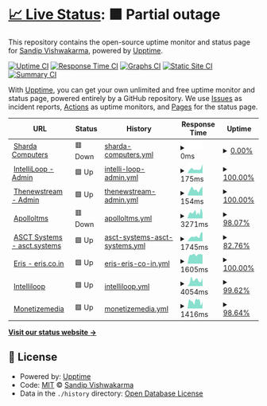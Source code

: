 # [📈 Live Status](https://demo.shardacomputers.xyz): <!--live status--> **🟧 Partial outage**

This repository contains the open-source uptime monitor and status page for [Sandip Vishwakarma](https://demo.shardacomputers.xyz), powered by [Upptime](https://github.com/upptime/upptime).

[![Uptime CI](https://github.com/Sandip-XDS/imedia/workflows/Uptime%20CI/badge.svg)](https://github.com/Sandip-XDS/imedia/actions?query=workflow%3A%22Uptime+CI%22)
[![Response Time CI](https://github.com/Sandip-XDS/imedia/workflows/Response%20Time%20CI/badge.svg)](https://github.com/Sandip-XDS/imedia/actions?query=workflow%3A%22Response+Time+CI%22)
[![Graphs CI](https://github.com/Sandip-XDS/imedia/workflows/Graphs%20CI/badge.svg)](https://github.com/Sandip-XDS/imedia/actions?query=workflow%3A%22Graphs+CI%22)
[![Static Site CI](https://github.com/Sandip-XDS/imedia/workflows/Static%20Site%20CI/badge.svg)](https://github.com/Sandip-XDS/imedia/actions?query=workflow%3A%22Static+Site+CI%22)
[![Summary CI](https://github.com/Sandip-XDS/imedia/workflows/Summary%20CI/badge.svg)](https://github.com/Sandip-XDS/imedia/actions?query=workflow%3A%22Summary+CI%22)

With [Upptime](https://upptime.js.org), you can get your own unlimited and free uptime monitor and status page, powered entirely by a GitHub repository. We use [Issues](https://github.com/Sandip-XDS/imedia/issues) as incident reports, [Actions](https://github.com/Sandip-XDS/imedia/actions) as uptime monitors, and [Pages](https://demo.shardacomputers.xyz) for the status page.

<!--start: status pages-->
<!-- This summary is generated by Upptime (https://github.com/upptime/upptime) -->
<!-- Do not edit this manually, your changes will be overwritten -->
<!-- prettier-ignore -->
| URL | Status | History | Response Time | Uptime |
| --- | ------ | ------- | ------------- | ------ |
| <img alt="" src="https://favicons.githubusercontent.com/www.shardacomputers.xyz" height="13"> [Sharda Computers](https://www.shardacomputers.xyz) | 🟥 Down | [sharda-computers.yml](https://github.com/Sandip-XDS/upptime/commits/HEAD/history/sharda-computers.yml) | <details><summary><img alt="Response time graph" src="./graphs/sharda-computers/response-time-week.png" height="20"> 0ms</summary><br><a href="https://demo.shardacomputers.xyz/history/sharda-computers"><img alt="Response time 3590" src="https://img.shields.io/endpoint?url=https%3A%2F%2Fraw.githubusercontent.com%2FSandip-XDS%2Fupptime%2FHEAD%2Fapi%2Fsharda-computers%2Fresponse-time.json"></a><br><a href="https://demo.shardacomputers.xyz/history/sharda-computers"><img alt="24-hour response time 0" src="https://img.shields.io/endpoint?url=https%3A%2F%2Fraw.githubusercontent.com%2FSandip-XDS%2Fupptime%2FHEAD%2Fapi%2Fsharda-computers%2Fresponse-time-day.json"></a><br><a href="https://demo.shardacomputers.xyz/history/sharda-computers"><img alt="7-day response time 0" src="https://img.shields.io/endpoint?url=https%3A%2F%2Fraw.githubusercontent.com%2FSandip-XDS%2Fupptime%2FHEAD%2Fapi%2Fsharda-computers%2Fresponse-time-week.json"></a><br><a href="https://demo.shardacomputers.xyz/history/sharda-computers"><img alt="30-day response time 0" src="https://img.shields.io/endpoint?url=https%3A%2F%2Fraw.githubusercontent.com%2FSandip-XDS%2Fupptime%2FHEAD%2Fapi%2Fsharda-computers%2Fresponse-time-month.json"></a><br><a href="https://demo.shardacomputers.xyz/history/sharda-computers"><img alt="1-year response time 3916" src="https://img.shields.io/endpoint?url=https%3A%2F%2Fraw.githubusercontent.com%2FSandip-XDS%2Fupptime%2FHEAD%2Fapi%2Fsharda-computers%2Fresponse-time-year.json"></a></details> | <details><summary><a href="https://demo.shardacomputers.xyz/history/sharda-computers">0.00%</a></summary><a href="https://demo.shardacomputers.xyz/history/sharda-computers"><img alt="All-time uptime 45.58%" src="https://img.shields.io/endpoint?url=https%3A%2F%2Fraw.githubusercontent.com%2FSandip-XDS%2Fupptime%2FHEAD%2Fapi%2Fsharda-computers%2Fuptime.json"></a><br><a href="https://demo.shardacomputers.xyz/history/sharda-computers"><img alt="24-hour uptime 0.00%" src="https://img.shields.io/endpoint?url=https%3A%2F%2Fraw.githubusercontent.com%2FSandip-XDS%2Fupptime%2FHEAD%2Fapi%2Fsharda-computers%2Fuptime-day.json"></a><br><a href="https://demo.shardacomputers.xyz/history/sharda-computers"><img alt="7-day uptime 0.00%" src="https://img.shields.io/endpoint?url=https%3A%2F%2Fraw.githubusercontent.com%2FSandip-XDS%2Fupptime%2FHEAD%2Fapi%2Fsharda-computers%2Fuptime-week.json"></a><br><a href="https://demo.shardacomputers.xyz/history/sharda-computers"><img alt="30-day uptime 0.00%" src="https://img.shields.io/endpoint?url=https%3A%2F%2Fraw.githubusercontent.com%2FSandip-XDS%2Fupptime%2FHEAD%2Fapi%2Fsharda-computers%2Fuptime-month.json"></a><br><a href="https://demo.shardacomputers.xyz/history/sharda-computers"><img alt="1-year uptime 52.38%" src="https://img.shields.io/endpoint?url=https%3A%2F%2Fraw.githubusercontent.com%2FSandip-XDS%2Fupptime%2FHEAD%2Fapi%2Fsharda-computers%2Fuptime-year.json"></a></details>
| <img alt="" src="https://favicons.githubusercontent.com/admin.intelliloop.app" height="13"> [IntelliLoop - Admin](https://admin.intelliloop.app) | 🟩 Up | [intelli-loop-admin.yml](https://github.com/Sandip-XDS/upptime/commits/HEAD/history/intelli-loop-admin.yml) | <details><summary><img alt="Response time graph" src="./graphs/intelli-loop-admin/response-time-week.png" height="20"> 175ms</summary><br><a href="https://demo.shardacomputers.xyz/history/intelli-loop-admin"><img alt="Response time 220" src="https://img.shields.io/endpoint?url=https%3A%2F%2Fraw.githubusercontent.com%2FSandip-XDS%2Fupptime%2FHEAD%2Fapi%2Fintelli-loop-admin%2Fresponse-time.json"></a><br><a href="https://demo.shardacomputers.xyz/history/intelli-loop-admin"><img alt="24-hour response time 353" src="https://img.shields.io/endpoint?url=https%3A%2F%2Fraw.githubusercontent.com%2FSandip-XDS%2Fupptime%2FHEAD%2Fapi%2Fintelli-loop-admin%2Fresponse-time-day.json"></a><br><a href="https://demo.shardacomputers.xyz/history/intelli-loop-admin"><img alt="7-day response time 175" src="https://img.shields.io/endpoint?url=https%3A%2F%2Fraw.githubusercontent.com%2FSandip-XDS%2Fupptime%2FHEAD%2Fapi%2Fintelli-loop-admin%2Fresponse-time-week.json"></a><br><a href="https://demo.shardacomputers.xyz/history/intelli-loop-admin"><img alt="30-day response time 184" src="https://img.shields.io/endpoint?url=https%3A%2F%2Fraw.githubusercontent.com%2FSandip-XDS%2Fupptime%2FHEAD%2Fapi%2Fintelli-loop-admin%2Fresponse-time-month.json"></a><br><a href="https://demo.shardacomputers.xyz/history/intelli-loop-admin"><img alt="1-year response time 221" src="https://img.shields.io/endpoint?url=https%3A%2F%2Fraw.githubusercontent.com%2FSandip-XDS%2Fupptime%2FHEAD%2Fapi%2Fintelli-loop-admin%2Fresponse-time-year.json"></a></details> | <details><summary><a href="https://demo.shardacomputers.xyz/history/intelli-loop-admin">100.00%</a></summary><a href="https://demo.shardacomputers.xyz/history/intelli-loop-admin"><img alt="All-time uptime 99.99%" src="https://img.shields.io/endpoint?url=https%3A%2F%2Fraw.githubusercontent.com%2FSandip-XDS%2Fupptime%2FHEAD%2Fapi%2Fintelli-loop-admin%2Fuptime.json"></a><br><a href="https://demo.shardacomputers.xyz/history/intelli-loop-admin"><img alt="24-hour uptime 100.00%" src="https://img.shields.io/endpoint?url=https%3A%2F%2Fraw.githubusercontent.com%2FSandip-XDS%2Fupptime%2FHEAD%2Fapi%2Fintelli-loop-admin%2Fuptime-day.json"></a><br><a href="https://demo.shardacomputers.xyz/history/intelli-loop-admin"><img alt="7-day uptime 100.00%" src="https://img.shields.io/endpoint?url=https%3A%2F%2Fraw.githubusercontent.com%2FSandip-XDS%2Fupptime%2FHEAD%2Fapi%2Fintelli-loop-admin%2Fuptime-week.json"></a><br><a href="https://demo.shardacomputers.xyz/history/intelli-loop-admin"><img alt="30-day uptime 100.00%" src="https://img.shields.io/endpoint?url=https%3A%2F%2Fraw.githubusercontent.com%2FSandip-XDS%2Fupptime%2FHEAD%2Fapi%2Fintelli-loop-admin%2Fuptime-month.json"></a><br><a href="https://demo.shardacomputers.xyz/history/intelli-loop-admin"><img alt="1-year uptime 99.99%" src="https://img.shields.io/endpoint?url=https%3A%2F%2Fraw.githubusercontent.com%2FSandip-XDS%2Fupptime%2FHEAD%2Fapi%2Fintelli-loop-admin%2Fuptime-year.json"></a></details>
| <img alt="" src="https://favicons.githubusercontent.com/admin.thenewstream.com" height="13"> [Thenewstream - Admin](http://admin.thenewstream.com) | 🟩 Up | [thenewstream-admin.yml](https://github.com/Sandip-XDS/upptime/commits/HEAD/history/thenewstream-admin.yml) | <details><summary><img alt="Response time graph" src="./graphs/thenewstream-admin/response-time-week.png" height="20"> 154ms</summary><br><a href="https://demo.shardacomputers.xyz/history/thenewstream-admin"><img alt="Response time 486" src="https://img.shields.io/endpoint?url=https%3A%2F%2Fraw.githubusercontent.com%2FSandip-XDS%2Fupptime%2FHEAD%2Fapi%2Fthenewstream-admin%2Fresponse-time.json"></a><br><a href="https://demo.shardacomputers.xyz/history/thenewstream-admin"><img alt="24-hour response time 221" src="https://img.shields.io/endpoint?url=https%3A%2F%2Fraw.githubusercontent.com%2FSandip-XDS%2Fupptime%2FHEAD%2Fapi%2Fthenewstream-admin%2Fresponse-time-day.json"></a><br><a href="https://demo.shardacomputers.xyz/history/thenewstream-admin"><img alt="7-day response time 154" src="https://img.shields.io/endpoint?url=https%3A%2F%2Fraw.githubusercontent.com%2FSandip-XDS%2Fupptime%2FHEAD%2Fapi%2Fthenewstream-admin%2Fresponse-time-week.json"></a><br><a href="https://demo.shardacomputers.xyz/history/thenewstream-admin"><img alt="30-day response time 218" src="https://img.shields.io/endpoint?url=https%3A%2F%2Fraw.githubusercontent.com%2FSandip-XDS%2Fupptime%2FHEAD%2Fapi%2Fthenewstream-admin%2Fresponse-time-month.json"></a><br><a href="https://demo.shardacomputers.xyz/history/thenewstream-admin"><img alt="1-year response time 430" src="https://img.shields.io/endpoint?url=https%3A%2F%2Fraw.githubusercontent.com%2FSandip-XDS%2Fupptime%2FHEAD%2Fapi%2Fthenewstream-admin%2Fresponse-time-year.json"></a></details> | <details><summary><a href="https://demo.shardacomputers.xyz/history/thenewstream-admin">100.00%</a></summary><a href="https://demo.shardacomputers.xyz/history/thenewstream-admin"><img alt="All-time uptime 93.42%" src="https://img.shields.io/endpoint?url=https%3A%2F%2Fraw.githubusercontent.com%2FSandip-XDS%2Fupptime%2FHEAD%2Fapi%2Fthenewstream-admin%2Fuptime.json"></a><br><a href="https://demo.shardacomputers.xyz/history/thenewstream-admin"><img alt="24-hour uptime 100.00%" src="https://img.shields.io/endpoint?url=https%3A%2F%2Fraw.githubusercontent.com%2FSandip-XDS%2Fupptime%2FHEAD%2Fapi%2Fthenewstream-admin%2Fuptime-day.json"></a><br><a href="https://demo.shardacomputers.xyz/history/thenewstream-admin"><img alt="7-day uptime 100.00%" src="https://img.shields.io/endpoint?url=https%3A%2F%2Fraw.githubusercontent.com%2FSandip-XDS%2Fupptime%2FHEAD%2Fapi%2Fthenewstream-admin%2Fuptime-week.json"></a><br><a href="https://demo.shardacomputers.xyz/history/thenewstream-admin"><img alt="30-day uptime 100.00%" src="https://img.shields.io/endpoint?url=https%3A%2F%2Fraw.githubusercontent.com%2FSandip-XDS%2Fupptime%2FHEAD%2Fapi%2Fthenewstream-admin%2Fuptime-month.json"></a><br><a href="https://demo.shardacomputers.xyz/history/thenewstream-admin"><img alt="1-year uptime 91.42%" src="https://img.shields.io/endpoint?url=https%3A%2F%2Fraw.githubusercontent.com%2FSandip-XDS%2Fupptime%2FHEAD%2Fapi%2Fthenewstream-admin%2Fuptime-year.json"></a></details>
| <img alt="" src="https://favicons.githubusercontent.com/apolloltms.com" height="13"> [Apolloltms](http://apolloltms.com) | 🟥 Down | [apolloltms.yml](https://github.com/Sandip-XDS/upptime/commits/HEAD/history/apolloltms.yml) | <details><summary><img alt="Response time graph" src="./graphs/apolloltms/response-time-week.png" height="20"> 3271ms</summary><br><a href="https://demo.shardacomputers.xyz/history/apolloltms"><img alt="Response time 1769" src="https://img.shields.io/endpoint?url=https%3A%2F%2Fraw.githubusercontent.com%2FSandip-XDS%2Fupptime%2FHEAD%2Fapi%2Fapolloltms%2Fresponse-time.json"></a><br><a href="https://demo.shardacomputers.xyz/history/apolloltms"><img alt="24-hour response time 2584" src="https://img.shields.io/endpoint?url=https%3A%2F%2Fraw.githubusercontent.com%2FSandip-XDS%2Fupptime%2FHEAD%2Fapi%2Fapolloltms%2Fresponse-time-day.json"></a><br><a href="https://demo.shardacomputers.xyz/history/apolloltms"><img alt="7-day response time 3271" src="https://img.shields.io/endpoint?url=https%3A%2F%2Fraw.githubusercontent.com%2FSandip-XDS%2Fupptime%2FHEAD%2Fapi%2Fapolloltms%2Fresponse-time-week.json"></a><br><a href="https://demo.shardacomputers.xyz/history/apolloltms"><img alt="30-day response time 3128" src="https://img.shields.io/endpoint?url=https%3A%2F%2Fraw.githubusercontent.com%2FSandip-XDS%2Fupptime%2FHEAD%2Fapi%2Fapolloltms%2Fresponse-time-month.json"></a><br><a href="https://demo.shardacomputers.xyz/history/apolloltms"><img alt="1-year response time 1660" src="https://img.shields.io/endpoint?url=https%3A%2F%2Fraw.githubusercontent.com%2FSandip-XDS%2Fupptime%2FHEAD%2Fapi%2Fapolloltms%2Fresponse-time-year.json"></a></details> | <details><summary><a href="https://demo.shardacomputers.xyz/history/apolloltms">98.07%</a></summary><a href="https://demo.shardacomputers.xyz/history/apolloltms"><img alt="All-time uptime 83.27%" src="https://img.shields.io/endpoint?url=https%3A%2F%2Fraw.githubusercontent.com%2FSandip-XDS%2Fupptime%2FHEAD%2Fapi%2Fapolloltms%2Fuptime.json"></a><br><a href="https://demo.shardacomputers.xyz/history/apolloltms"><img alt="24-hour uptime 99.97%" src="https://img.shields.io/endpoint?url=https%3A%2F%2Fraw.githubusercontent.com%2FSandip-XDS%2Fupptime%2FHEAD%2Fapi%2Fapolloltms%2Fuptime-day.json"></a><br><a href="https://demo.shardacomputers.xyz/history/apolloltms"><img alt="7-day uptime 98.07%" src="https://img.shields.io/endpoint?url=https%3A%2F%2Fraw.githubusercontent.com%2FSandip-XDS%2Fupptime%2FHEAD%2Fapi%2Fapolloltms%2Fuptime-week.json"></a><br><a href="https://demo.shardacomputers.xyz/history/apolloltms"><img alt="30-day uptime 75.47%" src="https://img.shields.io/endpoint?url=https%3A%2F%2Fraw.githubusercontent.com%2FSandip-XDS%2Fupptime%2FHEAD%2Fapi%2Fapolloltms%2Fuptime-month.json"></a><br><a href="https://demo.shardacomputers.xyz/history/apolloltms"><img alt="1-year uptime 77.88%" src="https://img.shields.io/endpoint?url=https%3A%2F%2Fraw.githubusercontent.com%2FSandip-XDS%2Fupptime%2FHEAD%2Fapi%2Fapolloltms%2Fuptime-year.json"></a></details>
| <img alt="" src="https://favicons.githubusercontent.com/asct.systems" height="13"> [ASCT Systems - asct.systems](http://asct.systems) | 🟩 Up | [asct-systems-asct-systems.yml](https://github.com/Sandip-XDS/upptime/commits/HEAD/history/asct-systems-asct-systems.yml) | <details><summary><img alt="Response time graph" src="./graphs/asct-systems-asct-systems/response-time-week.png" height="20"> 1745ms</summary><br><a href="https://demo.shardacomputers.xyz/history/asct-systems-asct-systems"><img alt="Response time 2023" src="https://img.shields.io/endpoint?url=https%3A%2F%2Fraw.githubusercontent.com%2FSandip-XDS%2Fupptime%2FHEAD%2Fapi%2Fasct-systems-asct-systems%2Fresponse-time.json"></a><br><a href="https://demo.shardacomputers.xyz/history/asct-systems-asct-systems"><img alt="24-hour response time 3232" src="https://img.shields.io/endpoint?url=https%3A%2F%2Fraw.githubusercontent.com%2FSandip-XDS%2Fupptime%2FHEAD%2Fapi%2Fasct-systems-asct-systems%2Fresponse-time-day.json"></a><br><a href="https://demo.shardacomputers.xyz/history/asct-systems-asct-systems"><img alt="7-day response time 1745" src="https://img.shields.io/endpoint?url=https%3A%2F%2Fraw.githubusercontent.com%2FSandip-XDS%2Fupptime%2FHEAD%2Fapi%2Fasct-systems-asct-systems%2Fresponse-time-week.json"></a><br><a href="https://demo.shardacomputers.xyz/history/asct-systems-asct-systems"><img alt="30-day response time 1933" src="https://img.shields.io/endpoint?url=https%3A%2F%2Fraw.githubusercontent.com%2FSandip-XDS%2Fupptime%2FHEAD%2Fapi%2Fasct-systems-asct-systems%2Fresponse-time-month.json"></a><br><a href="https://demo.shardacomputers.xyz/history/asct-systems-asct-systems"><img alt="1-year response time 2185" src="https://img.shields.io/endpoint?url=https%3A%2F%2Fraw.githubusercontent.com%2FSandip-XDS%2Fupptime%2FHEAD%2Fapi%2Fasct-systems-asct-systems%2Fresponse-time-year.json"></a></details> | <details><summary><a href="https://demo.shardacomputers.xyz/history/asct-systems-asct-systems">82.76%</a></summary><a href="https://demo.shardacomputers.xyz/history/asct-systems-asct-systems"><img alt="All-time uptime 97.82%" src="https://img.shields.io/endpoint?url=https%3A%2F%2Fraw.githubusercontent.com%2FSandip-XDS%2Fupptime%2FHEAD%2Fapi%2Fasct-systems-asct-systems%2Fuptime.json"></a><br><a href="https://demo.shardacomputers.xyz/history/asct-systems-asct-systems"><img alt="24-hour uptime 100.00%" src="https://img.shields.io/endpoint?url=https%3A%2F%2Fraw.githubusercontent.com%2FSandip-XDS%2Fupptime%2FHEAD%2Fapi%2Fasct-systems-asct-systems%2Fuptime-day.json"></a><br><a href="https://demo.shardacomputers.xyz/history/asct-systems-asct-systems"><img alt="7-day uptime 82.76%" src="https://img.shields.io/endpoint?url=https%3A%2F%2Fraw.githubusercontent.com%2FSandip-XDS%2Fupptime%2FHEAD%2Fapi%2Fasct-systems-asct-systems%2Fuptime-week.json"></a><br><a href="https://demo.shardacomputers.xyz/history/asct-systems-asct-systems"><img alt="30-day uptime 66.53%" src="https://img.shields.io/endpoint?url=https%3A%2F%2Fraw.githubusercontent.com%2FSandip-XDS%2Fupptime%2FHEAD%2Fapi%2Fasct-systems-asct-systems%2Fuptime-month.json"></a><br><a href="https://demo.shardacomputers.xyz/history/asct-systems-asct-systems"><img alt="1-year uptime 97.13%" src="https://img.shields.io/endpoint?url=https%3A%2F%2Fraw.githubusercontent.com%2FSandip-XDS%2Fupptime%2FHEAD%2Fapi%2Fasct-systems-asct-systems%2Fuptime-year.json"></a></details>
| <img alt="" src="https://favicons.githubusercontent.com/eris.co.in" height="13"> [Eris - eris.co.in](https://eris.co.in) | 🟩 Up | [eris-eris-co-in.yml](https://github.com/Sandip-XDS/upptime/commits/HEAD/history/eris-eris-co-in.yml) | <details><summary><img alt="Response time graph" src="./graphs/eris-eris-co-in/response-time-week.png" height="20"> 1605ms</summary><br><a href="https://demo.shardacomputers.xyz/history/eris-eris-co-in"><img alt="Response time 1746" src="https://img.shields.io/endpoint?url=https%3A%2F%2Fraw.githubusercontent.com%2FSandip-XDS%2Fupptime%2FHEAD%2Fapi%2Feris-eris-co-in%2Fresponse-time.json"></a><br><a href="https://demo.shardacomputers.xyz/history/eris-eris-co-in"><img alt="24-hour response time 1618" src="https://img.shields.io/endpoint?url=https%3A%2F%2Fraw.githubusercontent.com%2FSandip-XDS%2Fupptime%2FHEAD%2Fapi%2Feris-eris-co-in%2Fresponse-time-day.json"></a><br><a href="https://demo.shardacomputers.xyz/history/eris-eris-co-in"><img alt="7-day response time 1605" src="https://img.shields.io/endpoint?url=https%3A%2F%2Fraw.githubusercontent.com%2FSandip-XDS%2Fupptime%2FHEAD%2Fapi%2Feris-eris-co-in%2Fresponse-time-week.json"></a><br><a href="https://demo.shardacomputers.xyz/history/eris-eris-co-in"><img alt="30-day response time 1672" src="https://img.shields.io/endpoint?url=https%3A%2F%2Fraw.githubusercontent.com%2FSandip-XDS%2Fupptime%2FHEAD%2Fapi%2Feris-eris-co-in%2Fresponse-time-month.json"></a><br><a href="https://demo.shardacomputers.xyz/history/eris-eris-co-in"><img alt="1-year response time 1684" src="https://img.shields.io/endpoint?url=https%3A%2F%2Fraw.githubusercontent.com%2FSandip-XDS%2Fupptime%2FHEAD%2Fapi%2Feris-eris-co-in%2Fresponse-time-year.json"></a></details> | <details><summary><a href="https://demo.shardacomputers.xyz/history/eris-eris-co-in">100.00%</a></summary><a href="https://demo.shardacomputers.xyz/history/eris-eris-co-in"><img alt="All-time uptime 99.94%" src="https://img.shields.io/endpoint?url=https%3A%2F%2Fraw.githubusercontent.com%2FSandip-XDS%2Fupptime%2FHEAD%2Fapi%2Feris-eris-co-in%2Fuptime.json"></a><br><a href="https://demo.shardacomputers.xyz/history/eris-eris-co-in"><img alt="24-hour uptime 100.00%" src="https://img.shields.io/endpoint?url=https%3A%2F%2Fraw.githubusercontent.com%2FSandip-XDS%2Fupptime%2FHEAD%2Fapi%2Feris-eris-co-in%2Fuptime-day.json"></a><br><a href="https://demo.shardacomputers.xyz/history/eris-eris-co-in"><img alt="7-day uptime 100.00%" src="https://img.shields.io/endpoint?url=https%3A%2F%2Fraw.githubusercontent.com%2FSandip-XDS%2Fupptime%2FHEAD%2Fapi%2Feris-eris-co-in%2Fuptime-week.json"></a><br><a href="https://demo.shardacomputers.xyz/history/eris-eris-co-in"><img alt="30-day uptime 100.00%" src="https://img.shields.io/endpoint?url=https%3A%2F%2Fraw.githubusercontent.com%2FSandip-XDS%2Fupptime%2FHEAD%2Fapi%2Feris-eris-co-in%2Fuptime-month.json"></a><br><a href="https://demo.shardacomputers.xyz/history/eris-eris-co-in"><img alt="1-year uptime 99.96%" src="https://img.shields.io/endpoint?url=https%3A%2F%2Fraw.githubusercontent.com%2FSandip-XDS%2Fupptime%2FHEAD%2Fapi%2Feris-eris-co-in%2Fuptime-year.json"></a></details>
| <img alt="" src="https://favicons.githubusercontent.com/www.intelliloop.app" height="13"> [Intelliloop](https://www.intelliloop.app) | 🟩 Up | [intelliloop.yml](https://github.com/Sandip-XDS/upptime/commits/HEAD/history/intelliloop.yml) | <details><summary><img alt="Response time graph" src="./graphs/intelliloop/response-time-week.png" height="20"> 4054ms</summary><br><a href="https://demo.shardacomputers.xyz/history/intelliloop"><img alt="Response time 2009" src="https://img.shields.io/endpoint?url=https%3A%2F%2Fraw.githubusercontent.com%2FSandip-XDS%2Fupptime%2FHEAD%2Fapi%2Fintelliloop%2Fresponse-time.json"></a><br><a href="https://demo.shardacomputers.xyz/history/intelliloop"><img alt="24-hour response time 5557" src="https://img.shields.io/endpoint?url=https%3A%2F%2Fraw.githubusercontent.com%2FSandip-XDS%2Fupptime%2FHEAD%2Fapi%2Fintelliloop%2Fresponse-time-day.json"></a><br><a href="https://demo.shardacomputers.xyz/history/intelliloop"><img alt="7-day response time 4054" src="https://img.shields.io/endpoint?url=https%3A%2F%2Fraw.githubusercontent.com%2FSandip-XDS%2Fupptime%2FHEAD%2Fapi%2Fintelliloop%2Fresponse-time-week.json"></a><br><a href="https://demo.shardacomputers.xyz/history/intelliloop"><img alt="30-day response time 3493" src="https://img.shields.io/endpoint?url=https%3A%2F%2Fraw.githubusercontent.com%2FSandip-XDS%2Fupptime%2FHEAD%2Fapi%2Fintelliloop%2Fresponse-time-month.json"></a><br><a href="https://demo.shardacomputers.xyz/history/intelliloop"><img alt="1-year response time 2182" src="https://img.shields.io/endpoint?url=https%3A%2F%2Fraw.githubusercontent.com%2FSandip-XDS%2Fupptime%2FHEAD%2Fapi%2Fintelliloop%2Fresponse-time-year.json"></a></details> | <details><summary><a href="https://demo.shardacomputers.xyz/history/intelliloop">99.62%</a></summary><a href="https://demo.shardacomputers.xyz/history/intelliloop"><img alt="All-time uptime 96.46%" src="https://img.shields.io/endpoint?url=https%3A%2F%2Fraw.githubusercontent.com%2FSandip-XDS%2Fupptime%2FHEAD%2Fapi%2Fintelliloop%2Fuptime.json"></a><br><a href="https://demo.shardacomputers.xyz/history/intelliloop"><img alt="24-hour uptime 100.00%" src="https://img.shields.io/endpoint?url=https%3A%2F%2Fraw.githubusercontent.com%2FSandip-XDS%2Fupptime%2FHEAD%2Fapi%2Fintelliloop%2Fuptime-day.json"></a><br><a href="https://demo.shardacomputers.xyz/history/intelliloop"><img alt="7-day uptime 99.62%" src="https://img.shields.io/endpoint?url=https%3A%2F%2Fraw.githubusercontent.com%2FSandip-XDS%2Fupptime%2FHEAD%2Fapi%2Fintelliloop%2Fuptime-week.json"></a><br><a href="https://demo.shardacomputers.xyz/history/intelliloop"><img alt="30-day uptime 69.09%" src="https://img.shields.io/endpoint?url=https%3A%2F%2Fraw.githubusercontent.com%2FSandip-XDS%2Fupptime%2FHEAD%2Fapi%2Fintelliloop%2Fuptime-month.json"></a><br><a href="https://demo.shardacomputers.xyz/history/intelliloop"><img alt="1-year uptime 95.38%" src="https://img.shields.io/endpoint?url=https%3A%2F%2Fraw.githubusercontent.com%2FSandip-XDS%2Fupptime%2FHEAD%2Fapi%2Fintelliloop%2Fuptime-year.json"></a></details>
| <img alt="" src="https://favicons.githubusercontent.com/monetizemedia.com" height="13"> [Monetizemedia](http://monetizemedia.com) | 🟩 Up | [monetizemedia.yml](https://github.com/Sandip-XDS/upptime/commits/HEAD/history/monetizemedia.yml) | <details><summary><img alt="Response time graph" src="./graphs/monetizemedia/response-time-week.png" height="20"> 1416ms</summary><br><a href="https://demo.shardacomputers.xyz/history/monetizemedia"><img alt="Response time 2453" src="https://img.shields.io/endpoint?url=https%3A%2F%2Fraw.githubusercontent.com%2FSandip-XDS%2Fupptime%2FHEAD%2Fapi%2Fmonetizemedia%2Fresponse-time.json"></a><br><a href="https://demo.shardacomputers.xyz/history/monetizemedia"><img alt="24-hour response time 1233" src="https://img.shields.io/endpoint?url=https%3A%2F%2Fraw.githubusercontent.com%2FSandip-XDS%2Fupptime%2FHEAD%2Fapi%2Fmonetizemedia%2Fresponse-time-day.json"></a><br><a href="https://demo.shardacomputers.xyz/history/monetizemedia"><img alt="7-day response time 1416" src="https://img.shields.io/endpoint?url=https%3A%2F%2Fraw.githubusercontent.com%2FSandip-XDS%2Fupptime%2FHEAD%2Fapi%2Fmonetizemedia%2Fresponse-time-week.json"></a><br><a href="https://demo.shardacomputers.xyz/history/monetizemedia"><img alt="30-day response time 1332" src="https://img.shields.io/endpoint?url=https%3A%2F%2Fraw.githubusercontent.com%2FSandip-XDS%2Fupptime%2FHEAD%2Fapi%2Fmonetizemedia%2Fresponse-time-month.json"></a><br><a href="https://demo.shardacomputers.xyz/history/monetizemedia"><img alt="1-year response time 2596" src="https://img.shields.io/endpoint?url=https%3A%2F%2Fraw.githubusercontent.com%2FSandip-XDS%2Fupptime%2FHEAD%2Fapi%2Fmonetizemedia%2Fresponse-time-year.json"></a></details> | <details><summary><a href="https://demo.shardacomputers.xyz/history/monetizemedia">98.64%</a></summary><a href="https://demo.shardacomputers.xyz/history/monetizemedia"><img alt="All-time uptime 98.21%" src="https://img.shields.io/endpoint?url=https%3A%2F%2Fraw.githubusercontent.com%2FSandip-XDS%2Fupptime%2FHEAD%2Fapi%2Fmonetizemedia%2Fuptime.json"></a><br><a href="https://demo.shardacomputers.xyz/history/monetizemedia"><img alt="24-hour uptime 100.00%" src="https://img.shields.io/endpoint?url=https%3A%2F%2Fraw.githubusercontent.com%2FSandip-XDS%2Fupptime%2FHEAD%2Fapi%2Fmonetizemedia%2Fuptime-day.json"></a><br><a href="https://demo.shardacomputers.xyz/history/monetizemedia"><img alt="7-day uptime 98.64%" src="https://img.shields.io/endpoint?url=https%3A%2F%2Fraw.githubusercontent.com%2FSandip-XDS%2Fupptime%2FHEAD%2Fapi%2Fmonetizemedia%2Fuptime-week.json"></a><br><a href="https://demo.shardacomputers.xyz/history/monetizemedia"><img alt="30-day uptime 99.52%" src="https://img.shields.io/endpoint?url=https%3A%2F%2Fraw.githubusercontent.com%2FSandip-XDS%2Fupptime%2FHEAD%2Fapi%2Fmonetizemedia%2Fuptime-month.json"></a><br><a href="https://demo.shardacomputers.xyz/history/monetizemedia"><img alt="1-year uptime 97.63%" src="https://img.shields.io/endpoint?url=https%3A%2F%2Fraw.githubusercontent.com%2FSandip-XDS%2Fupptime%2FHEAD%2Fapi%2Fmonetizemedia%2Fuptime-year.json"></a></details>

<!--end: status pages-->

[**Visit our status website →**](https://demo.shardacomputers.xyz)

## 📄 License

- Powered by: [Upptime](https://github.com/upptime/upptime)
- Code: [MIT](./LICENSE) © [Sandip Vishwakarma](https://demo.shardacomputers.xyz)
- Data in the `./history` directory: [Open Database License](https://opendatacommons.org/licenses/odbl/1-0/)
